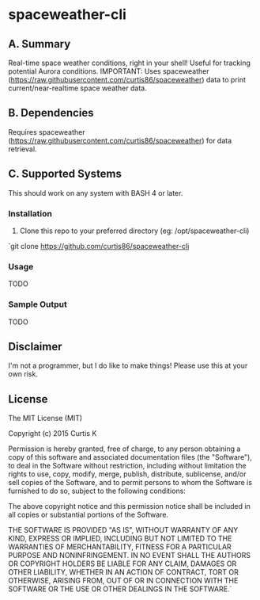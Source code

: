 # spaceweather-cli

## A. Summary

Real-time space weather conditions, right in your shell! Useful for tracking potential Aurora conditions.
IMPORTANT: Uses spaceweather (https://raw.githubusercontent.com/curtis86/spaceweather) data to print current/near-realtime space weather data.

## B. Dependencies

Requires spaceweather (https://raw.githubusercontent.com/curtis86/spaceweather) for data retrieval.

## C. Supported Systems

This should work on any system with BASH 4 or later.

### Installation

1. Clone this repo to your preferred directory (eg: /opt/spaceweather-cli)

  `git clone https://github.com/curtis86/spaceweather-cli

### Usage
TODO
### Sample Output
TODO

## Disclaimer

I'm not a programmer, but I do like to make things! Please use this at your own risk.

## License

The MIT License (MIT)

Copyright (c) 2015 Curtis K

Permission is hereby granted, free of charge, to any person obtaining a copy of this software and associated documentation files (the "Software"), to deal in the Software without restriction, including without limitation the rights to use, copy, modify, merge, publish, distribute, sublicense, and/or sell copies of the Software, and to permit persons to whom the Software is furnished to do so, subject to the following conditions:

The above copyright notice and this permission notice shall be included in all copies or substantial portions of the Software.

THE SOFTWARE IS PROVIDED "AS IS", WITHOUT WARRANTY OF ANY KIND, EXPRESS OR IMPLIED, INCLUDING BUT NOT LIMITED TO THE WARRANTIES OF MERCHANTABILITY, FITNESS FOR A PARTICULAR PURPOSE AND NONINFRINGEMENT. IN NO EVENT SHALL THE AUTHORS OR COPYRIGHT HOLDERS BE LIABLE FOR ANY CLAIM, DAMAGES OR OTHER LIABILITY, WHETHER IN AN ACTION OF CONTRACT, TORT OR OTHERWISE, ARISING FROM, OUT OF OR IN CONNECTION WITH THE SOFTWARE OR THE USE OR OTHER DEALINGS IN THE SOFTWARE.`
